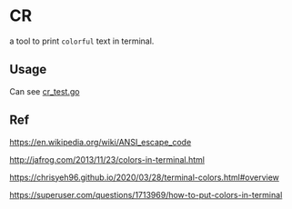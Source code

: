 # CR

a tool to print `colorful` text in terminal.

## Usage

Can see [cr_test.go](./cr_test.go)

## Ref
https://en.wikipedia.org/wiki/ANSI_escape_code

http://jafrog.com/2013/11/23/colors-in-terminal.html

https://chrisyeh96.github.io/2020/03/28/terminal-colors.html#overview

https://superuser.com/questions/1713969/how-to-put-colors-in-terminal
